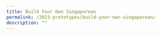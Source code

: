 ```yaml
---
title: Build Your Own Singaporean
permalink: /2023-prototypes/build-your-own-singaporean/
description: ""
---
```

